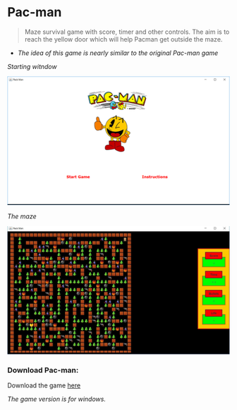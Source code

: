 # Pac-man

>Maze survival game with score, timer and other controls. The aim is to reach the yellow door which will help Pacman get outside the maze.

* _The idea of this game is nearly similar to the original Pac-man game_

_Starting witndow_

![Starting window](https://github.com/ziyadelbanna/Pac-man/blob/master/Untitled.png)

_The maze_

![The maze](https://github.com/ziyadelbanna/Pac-man/blob/master/maze.jpg)

### Download Pac-man:
Download the game [here]()

_The game version is for windows._
